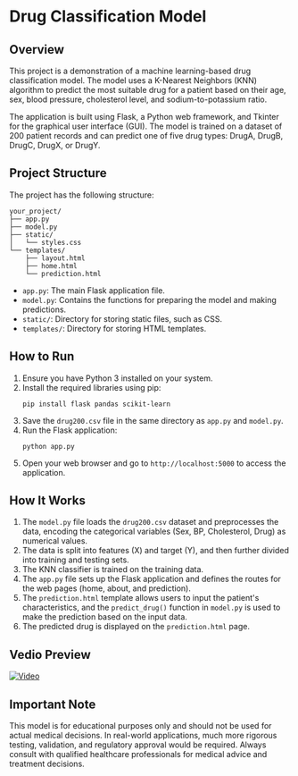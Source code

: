 

# Drug Classification Model

## Overview
This project is a demonstration of a machine learning-based drug classification model. The model uses a K-Nearest Neighbors (KNN) algorithm to predict the most suitable drug for a patient based on their age, sex, blood pressure, cholesterol level, and sodium-to-potassium ratio.

The application is built using Flask, a Python web framework, and Tkinter for the graphical user interface (GUI). The model is trained on a dataset of 200 patient records and can predict one of five drug types: DrugA, DrugB, DrugC, DrugX, or DrugY.

## Project Structure
The project has the following structure:

```
your_project/
├── app.py
├── model.py
├── static/
│   └── styles.css
└── templates/
    ├── layout.html
    ├── home.html
    └── prediction.html
```

- `app.py`: The main Flask application file.
- `model.py`: Contains the functions for preparing the model and making predictions.
- `static/`: Directory for storing static files, such as CSS.
- `templates/`: Directory for storing HTML templates.

## How to Run
1. Ensure you have Python 3 installed on your system.
2. Install the required libraries using pip:
   ```
   pip install flask pandas scikit-learn
   ```
3. Save the `drug200.csv` file in the same directory as `app.py` and `model.py`.
4. Run the Flask application:
   ```
   python app.py
   ```
5. Open your web browser and go to `http://localhost:5000` to access the application.

## How It Works
1. The `model.py` file loads the `drug200.csv` dataset and preprocesses the data, encoding the categorical variables (Sex, BP, Cholesterol, Drug) as numerical values.
2. The data is split into features (X) and target (Y), and then further divided into training and testing sets.
3. The KNN classifier is trained on the training data.
4. The `app.py` file sets up the Flask application and defines the routes for the web pages (home, about, and prediction).
5. The `prediction.html` template allows users to input the patient's characteristics, and the `predict_drug()` function in `model.py` is used to make the prediction based on the input data.
6. The predicted drug is displayed on the `prediction.html` page.

## Vedio Preview

[![Video](https://img.youtube.com/vi/your-thumbnail-id/0.jpg)](https://github.com/Guruprasad619/Drug-Classification-/blob/master/vedio.mp4)


## Important Note
This model is for educational purposes only and should not be used for actual medical decisions. In real-world applications, much more rigorous testing, validation, and regulatory approval would be required. Always consult with qualified healthcare professionals for medical advice and treatment decisions.
